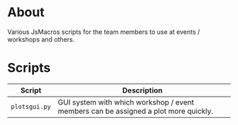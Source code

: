 # About
Various JsMacros scripts for the team members to use at events / workshops and others.

# Scripts

| Script        | Description                                                                         |
|---------------|-------------------------------------------------------------------------------------|
| `plotsgui.py` | GUI system with which workshop / event members can be assigned a plot more quickly. |
